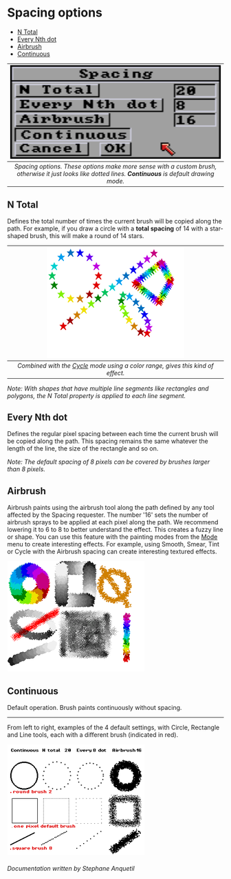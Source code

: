 # Spacing options

- [N Total](#n-total)
- [Every Nth dot](#every-nth-dot)
- [Airbrush](#airbrush)
- [Continuous](#continuous)

| ![Spacing](spacing.png) |
| :-----: |
|*Spacing options. These options make more sense with a custom brush, otherwise it just looks like dotted lines. **Continuous** is default drawing mode.* |

## N Total

Defines the total number of times the current brush will be copied along the path. For example, if you draw a circle with a **total spacing** of 14 with a star-shaped brush, this will make a round of 14 stars.

| ![](14stars.png) |
| :-----: |
| *Combined with the [Cycle](../../menus/src/mode.md#cycle) mode using a color range, gives this kind of effect.* |

*Note: With shapes that have multiple line segments like rectangles and polygons, the N Total property is applied to each line segment.*

## Every Nth dot

Defines the regular pixel spacing between each time the current brush will be copied along the path. This spacing remains the same whatever the length of the line, the size of the rectangle and so on.

*Note: The default spacing of 8 pixels can be covered by brushes larger than 8 pixels.*

## Airbrush

Airbrush paints using the airbrush tool along the path defined by any tool affected by the Spacing requester. The number '16' sets the number of airbrush sprays to be applied at each pixel along the path. We recommend lowering it to 6 to 8 to better understand the effect. This creates a fuzzy line or shape. You can use this feature with the painting modes from the [Mode](../../menus/src/mode.md) menu to create interesting
effects. For example, using Smooth, Smear, Tint or Cycle with the Airbrush spacing can create interesting textured effects.

![](airbrush-spacing.png)

## Continuous

Default operation. Brush paints continuously without spacing.

---

From left to right, examples of the 4 default settings, with Circle, Rectangle and Line tools, each with a different brush (indicated in red).

![](Spacing-examples.png)

###### Documentation written by Stephane Anquetil
